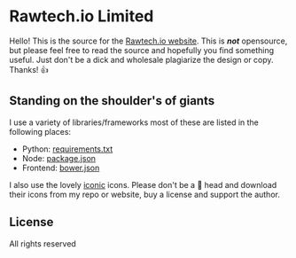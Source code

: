 # Rawtech.io Limited

Hello! This is the source for the [Rawtech.io website](https://rawtech.io). This is _**not**_ opensource, but please feel free to read the source and hopefully you find something useful. Just don't be a dick and wholesale plagiarize the design or copy. Thanks! :thumbsup:

## Standing on the shoulder's of giants

I use a variety of libraries/frameworks most of these are listed in the following places:

* Python: [requirements.txt](https://github.com/Rawtechio/rawtechio.github.io/blob/master/requirements.txt)
* Node: [package.json](https://github.com/Rawtechio/rawtechio.github.io/blob/master/package.json)
* Frontend: [bower.json](https://github.com/Rawtechio/rawtechio.github.io/blob/master/bower.json)

I also use the lovely [iconic](https://useiconic.com/) icons. Please don't be a :poop: head and download their icons from my repo or website, buy a license and support the author.

## License

All rights reserved